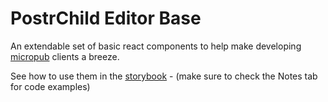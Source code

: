 # PostrChild Editor Base

An extendable set of basic react components to help make developing [micropub](https://indieweb.org/micropub) clients a breeze.

See how to use them in the [storybook](https://grantcodes.github.io/postrchild-editor-base) - (make sure to check the Notes tab for code examples)
